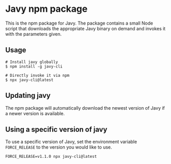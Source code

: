 # Javy npm package

This is the npm package for Javy. The package contains a small Node script
that downloads the appropriate Javy binary on demand and invokes it with the
parameters given. 

## Usage

```
# Install javy globally
$ npm install -g javy-cli

# Directly invoke it via npm
$ npx javy-cli@latest
```

## Updating javy

The npm package will automatically download the newest version of Javy if a
newer version is available.

## Using a specific version of javy

To use a specific version of Javy, set the environment variable
`FORCE_RELEASE` to the version you would like to use.

```
FORCE_RELEASE=v1.1.0 npx javy-cli@latest
```
